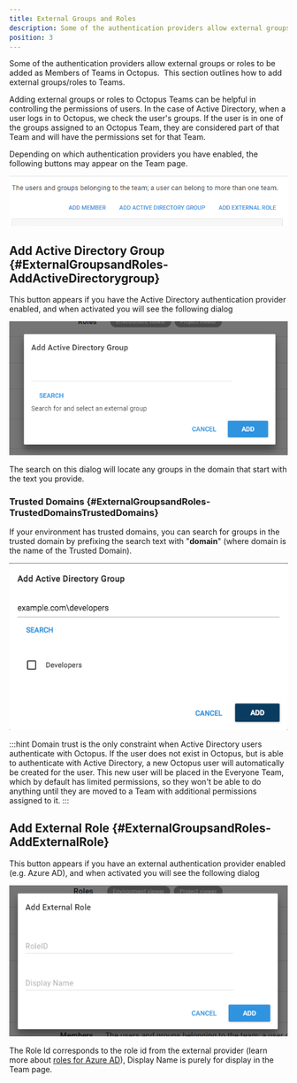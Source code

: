 ```yaml
---
title: External Groups and Roles
description: Some of the authentication providers allow external groups or roles to be added as Members of Teams in Octopus.
position: 3
---
```


Some of the authentication providers allow external groups or roles to be added as Members of Teams in Octopus.  This section outlines how to add external groups/roles to Teams.

Adding external groups or roles to Octopus Teams can be helpful in controlling the permissions of users. In the case of Active Directory, when a user logs in to Octopus, we check the user's groups. If the user is in one of the groups assigned to an Octopus Team, they are considered part of that Team and will have the permissions set for that Team.

Depending on which authentication providers you have enabled, the following buttons may appear on the Team page.

![](members-buttons.png "width=694")

## Add Active Directory Group {#ExternalGroupsandRoles-AddActiveDirectorygroup}

This button appears if you have the Active Directory authentication provider enabled, and when activated you will see the following dialog

![](add-ad-group.png)

The search on this dialog will locate any groups in the domain that start with the text you provide.

### Trusted Domains {#ExternalGroupsandRoles-TrustedDomainsTrustedDomains}

If your environment has trusted domains, you can search for groups in the trusted domain by prefixing the search text with "**domain**" (where domain is the name of the Trusted Domain).

![](add-ad-group-trusted-domains.png)

:::hint
Domain trust is the only constraint when Active Directory users authenticate with Octopus. If the user does not exist in Octopus, but is able to authenticate with Active Directory, a new Octopus user will automatically be created for the user. This new user will be placed in the Everyone Team, which by default has limited permissions, so they won't be able to do anything until they are moved to a Team with additional permissions assigned to it.
:::

## Add External Role {#ExternalGroupsandRoles-AddExternalRole}

This button appears if you have an external authentication provider enabled (e.g. Azure AD), and when activated you will see the following dialog

![](add-external-role.png)

The Role Id corresponds to the role id from the external provider (learn more about [roles for Azure AD](/docs/administration/authentication/authentication-providers/azure-ad-authentication.md)), Display Name is purely for display in the Team page.
